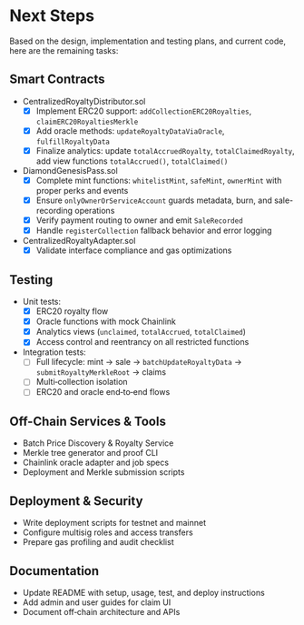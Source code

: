 # Next Steps

Based on the design, implementation and testing plans, and current code, here are the remaining tasks:

## Smart Contracts

- CentralizedRoyaltyDistributor.sol
  - [x] Implement ERC20 support: `addCollectionERC20Royalties`, `claimERC20RoyaltiesMerkle`
  - [x] Add oracle methods: `updateRoyaltyDataViaOracle`, `fulfillRoyaltyData`
  - [x] Finalize analytics: update `totalAccruedRoyalty`, `totalClaimedRoyalty`, add view functions `totalAccrued()`, `totalClaimed()`
- DiamondGenesisPass.sol
  - [x] Complete mint functions: `whitelistMint`, `safeMint`, `ownerMint` with proper perks and events
  - [x] Ensure `onlyOwnerOrServiceAccount` guards metadata, burn, and sale-recording operations
  - [x] Verify payment routing to owner and emit `SaleRecorded`
  - [x] Handle `registerCollection` fallback behavior and error logging
- CentralizedRoyaltyAdapter.sol
  - [x] Validate interface compliance and gas optimizations

## Testing

- Unit tests:
  - [x] ERC20 royalty flow
  - [x] Oracle functions with mock Chainlink
  - [x] Analytics views (`unclaimed`, `totalAccrued`, `totalClaimed`)
  - [x] Access control and reentrancy on all restricted functions
- Integration tests:
  - [ ] Full lifecycle: mint → sale → `batchUpdateRoyaltyData` → `submitRoyaltyMerkleRoot` → claims
  - [ ] Multi‑collection isolation
  - [ ] ERC20 and oracle end‑to‑end flows

## Off-Chain Services & Tools

- Batch Price Discovery & Royalty Service
- Merkle tree generator and proof CLI
- Chainlink oracle adapter and job specs
- Deployment and Merkle submission scripts

## Deployment & Security

- Write deployment scripts for testnet and mainnet
- Configure multisig roles and access transfers
- Prepare gas profiling and audit checklist

## Documentation

- Update README with setup, usage, test, and deploy instructions
- Add admin and user guides for claim UI
- Document off‑chain architecture and APIs
